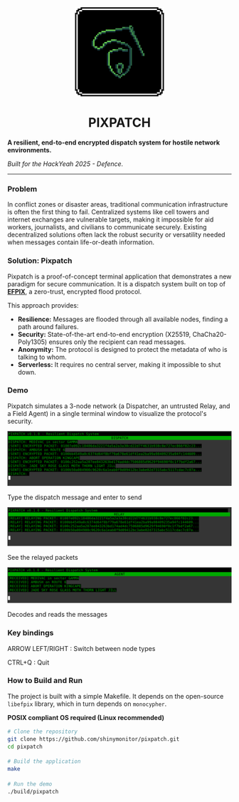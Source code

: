 <div align="center">
    <img src="assets/LOGO.png" width="200">
    <h1>PIXPATCH</h1>
</div>

**A resilient, end-to-end encrypted dispatch system for hostile network environments.**

*Built for the HackYeah 2025 - Defence.*

---

### Problem

In conflict zones or disaster areas, traditional communication infrastructure is often the first thing to fail. Centralized systems like cell towers and internet exchanges are vulnerable targets, making it impossible for aid workers, journalists, and civilians to communicate securely. Existing decentralized solutions often lack the robust security or versatility needed when messages contain life-or-death information.

### Solution: Pixpatch

Pixpatch is a proof-of-concept terminal application that demonstrates a new paradigm for secure communication. It is a dispatch system built on top of **[EFPIX](https://github.com/shinymonitor/libefpix)**, a zero-trust, encrypted flood protocol.

This approach provides:
*   **Resilience:** Messages are flooded through all available nodes, finding a path around failures.
*   **Security:** State-of-the-art end-to-end encryption (X25519, ChaCha20-Poly1305) ensures only the recipient can read messages.
*   **Anonymity:** The protocol is designed to protect the metadata of who is talking to whom.
*   **Serverless:** It requires no central server, making it impossible to shut down.

### Demo

Pixpatch simulates a 3-node network (a Dispatcher, an untrusted Relay, and a Field Agent) in a single terminal window to visualize the protocol's security.

![DISPATCH](assets/DISPATCH.png)

Type the dispatch message and enter to send

![RELAY](assets/RELAY.png)

See the relayed packets

![AGENT](assets/AGENT.png)

Decodes and reads the messages

### Key bindings
ARROW LEFT/RIGHT : Switch between node types

CTRL+Q : Quit

### How to Build and Run

The project is built with a simple Makefile. It depends on the open-source `libefpix` library, which in turn depends on `monocypher`.

**POSIX compliant OS required (Linux recommended)**

```bash
# Clone the repository
git clone https://github.com/shinymonitor/pixpatch.git
cd pixpatch

# Build the application
make

# Run the demo
./build/pixpatch